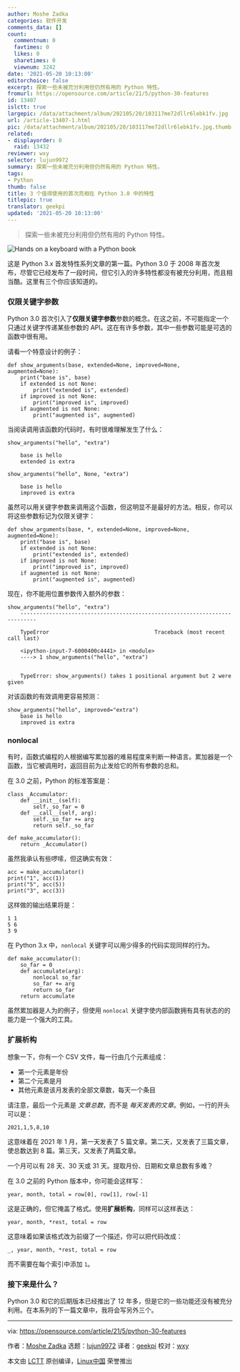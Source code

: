 ```yaml
---
author: Moshe Zadka
categories: 软件开发
comments_data: []
count:
  commentnum: 0
  favtimes: 0
  likes: 0
  sharetimes: 0
  viewnum: 3242
date: '2021-05-20 10:13:00'
editorchoice: false
excerpt: 探索一些未被充分利用但仍然有用的 Python 特性。
fromurl: https://opensource.com/article/21/5/python-30-features
id: 13407
islctt: true
largepic: /data/attachment/album/202105/20/103117me72dllr6lebk1fv.jpg
url: /article-13407-1.html
pic: /data/attachment/album/202105/20/103117me72dllr6lebk1fv.jpg.thumb.jpg
related:
- displayorder: 0
  raid: 13432
reviewer: wxy
selector: lujun9972
summary: 探索一些未被充分利用但仍然有用的 Python 特性。
tags:
- Python
thumb: false
title: 3 个值得使用的首次亮相在 Python 3.0 中的特性
titlepic: true
translator: geekpi
updated: '2021-05-20 10:13:00'
---
```



> 
> 探索一些未被充分利用但仍然有用的 Python 特性。
> 
> 
> 


![](/data/attachment/album/202105/20/103117me72dllr6lebk1fv.jpg "Hands on a keyboard with a Python book ")


这是 Python 3.x 首发特性系列文章的第一篇。Python 3.0 于 2008 年首次发布，尽管它已经发布了一段时间，但它引入的许多特性都没有被充分利用，而且相当酷。这里有三个你应该知道的。


### 仅限关键字参数


Python 3.0 首次引入了**仅限关键字参数**参数的概念。在这之前，不可能指定一个只通过关键字传递某些参数的 API。这在有许多参数，其中一些参数可能是可选的函数中很有用。


请看一个特意设计的例子：



```
def show_arguments(base, extended=None, improved=None, augmented=None):
    print("base is", base)
    if extended is not None:
        print("extended is", extended)
    if improved is not None:
        print("improved is", improved)
    if augmented is not None:
        print("augmented is", augmented)

```

当阅读调用该函数的代码时，有时很难理解发生了什么：



```
show_arguments("hello", "extra")

    base is hello
    extended is extra

show_arguments("hello", None, "extra")

    base is hello
    improved is extra

```

虽然可以用关键字参数来调用这个函数，但这明显不是最好的方法。相反，你可以将这些参数标记为仅限关键字：



```
def show_arguments(base, *, extended=None, improved=None, augmented=None):
    print("base is", base)
    if extended is not None:
        print("extended is", extended)
    if improved is not None:
        print("improved is", improved)
    if augmented is not None:
        print("augmented is", augmented)

```

现在，你不能用位置参数传入额外的参数：



```
show_arguments("hello", "extra")
    ---------------------------------------------------------------------------

    TypeError                                 Traceback (most recent call last)

    <ipython-input-7-6000400c4441> in <module>
    ----> 1 show_arguments("hello", "extra")
   

    TypeError: show_arguments() takes 1 positional argument but 2 were given

```

对该函数的有效调用更容易预测：



```
show_arguments("hello", improved="extra")
    base is hello
    improved is extra

```

### nonlocal


有时，函数式编程的人根据编写累加器的难易程度来判断一种语言。累加器是一个函数，当它被调用时，返回目前为止发给它的所有参数的总和。


在 3.0 之前，Python 的标准答案是：



```
class _Accumulator:
    def __init__(self):
        self._so_far = 0
    def __call__(self, arg):
        self._so_far += arg
        return self._so_far

def make_accumulator():
    return _Accumulator()

```

虽然我承认有些啰嗦，但这确实有效：



```
acc = make_accumulator()
print("1", acc(1))
print("5", acc(5))
print("3", acc(3))

```

这样做的输出结果将是：



```
1 1
5 6
3 9

```

在 Python 3.x 中，`nonlocal` 关键字可以用少得多的代码实现同样的行为。



```
def make_accumulator():
    so_far = 0
    def accumulate(arg):
        nonlocal so_far
        so_far += arg
        return so_far
    return accumulate

```

虽然累加器是人为的例子，但使用 `nonlocal` 关键字使内部函数拥有具有状态的的能力是一个强大的工具。


### 扩展析构


想象一下，你有一个 CSV 文件，每一行由几个元素组成：


* 第一个元素是年份
* 第二个元素是月
* 其他元素是该月发表的全部文章数，每天一个条目


请注意，最后一个元素是 *文章总数*，而不是 *每天发表的文章*。例如，一行的开头可以是：



```
2021,1,5,8,10

```

这意味着在 2021 年 1 月，第一天发表了 5 篇文章。第二天，又发表了三篇文章，使总数达到 8 篇。第三天，又发表了两篇文章。


一个月可以有 28 天、30 天或 31 天。提取月份、日期和文章总数有多难？


在 3.0 之前的 Python 版本中，你可能会这样写：



```
year, month, total = row[0], row[1], row[-1]

```

这是正确的，但它掩盖了格式。使用**扩展析构**，同样可以这样表达：



```
year, month, *rest, total = row

```

这意味着如果该格式改为前缀了一个描述，你可以把代码改成：



```
_, year, month, *rest, total = row

```

而不需要在每个索引中添加 `1`。


### 接下来是什么？


Python 3.0 和它的后期版本已经推出了 12 年多，但是它的一些功能还没有被充分利用。在本系列的下一篇文章中，我将会写另外三个。




---


via: <https://opensource.com/article/21/5/python-30-features>


作者：[Moshe Zadka](https://opensource.com/users/moshez) 选题：[lujun9972](https://github.com/lujun9972) 译者：[geekpi](https://github.com/geekpi) 校对：[wxy](https://github.com/wxy)


本文由 [LCTT](https://github.com/LCTT/TranslateProject) 原创编译，[Linux中国](https://linux.cn/) 荣誉推出